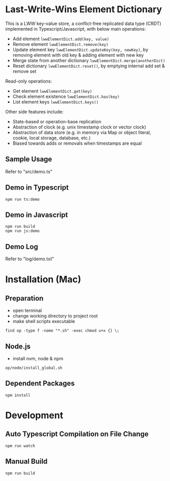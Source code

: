 # Last-Write-Wins Element Dictionary
This is a LWW key-value store, a conflict-free replicated data type (CRDT) implemented in Typescript/Javascript, with below main operations:
* Add element `lwwElementDict.add(key, value)`
* Remove element `lwwElementDict.remove(key)`
* Update element key `lwwElementDict.updateKey(key, newKey)`, by removing element with old key & adding element with new key
* Merge state from another dictionary `lwwElementDict.merge(anotherDict)`
* Reset dictionary `lwwElementDict.reset()`, by emptying internal add set & remove set

Read-only operations:
* Get element `lwwElementDict.get(key)`
* Check element existence `lwwElementDict.has(key)`
* List element keys `lwwElementDict.keys()`

Other side features include:
* State-based or operation-base replication
* Abstraction of clock (e.g. unix timestamp clock or vector clock)
* Abstraction of data store (e.g. in memory via Map or object literal, cookie, local storage, database, etc.)
* Biased towards adds or removals when timestamps are equal

## Sample Usage
Refer to "src/demo.ts"

## Demo in Typescript
```
npm run ts:demo
```

## Demo in Javascript
```
npm run build
npm run js:demo
```

## Demo Log
Refer to "log/demo.txt"

# Installation (Mac)
## Preparation
* open terminal
* change working directory to project root
* make shell scripts executable
```
find op -type f -name "*.sh" -exec chmod u+x {} \;
```

## Node.js
* install nvm, node & npm
```
op/node/install_global.sh
```

## Dependent Packages
```
npm install
```

# Development
## Auto Typescript Compilation on File Change
```
npm run watch
```

## Manual Build
```
npm run build
```

